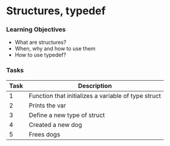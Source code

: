 # Structures, typedef

### Learning Objectives
- What are structures?
- When, why and how to use them
- How to use typedef?

### Tasks
Task | Description
------------ | -------------
1 | Function that initializes a variable of type struct |
2 | Prints the var |
3 | Define a new type of struct |
4 | Created a new dog |
5 | Frees dogs |
